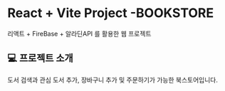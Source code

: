 # React + Vite Project -BOOKSTORE
리액트 + FireBase + 알라딘API 를 활용한 웹 프로젝트 

## 💻 프로젝트 소개
도서 검색과 관심 도서 추가, 장바구니 추가 및 주문하기가 가능한 북스토어입니다. 
